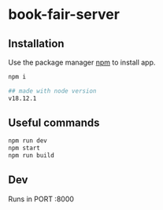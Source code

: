 # book-fair-server

## Installation

Use the package manager [npm](https://www.npmjs.com/) to install app.

```bash
npm i

## made with node version
v18.12.1
```

## Useful commands

```bash
npm run dev
npm start
npm run build
```

## Dev

Runs in PORT :8000
